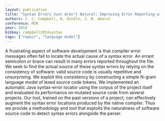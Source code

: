 ```yaml
---
layout: publication
title: "Syntax Errors Just Aren’t Natural: Improving Error Reporting with Language Models"
authors: J. C. Campbell, A. Hindle, J. N. Amaral
conference: MSR
year: 2014
bibkey: campbell2014syntax
tags: ["repair", "language model"]
---
```

A frustrating aspect of software development is that compiler error messages often fail to locate the actual cause of a syntax error. An errant semicolon or brace can result in
many errors reported throughout the file. We seek to find the actual source of these syntax errors by relying on the consistency of software: valid source code is usually repetitive and unsurprising. We exploit this consistency by constructing a simple N-gram language model of lexed source code tokens. We implemented an automatic Java syntax-error locator using the corpus of the project itself and evaluated its performance on mutated source code from several projects. Our tool, trained on the past versions of a project, can effectively augment the syntax error locations produced by the native compiler. Thus we provide a methodology and tool that exploits the naturalness of software source code to detect syntax errors alongside the parser.

